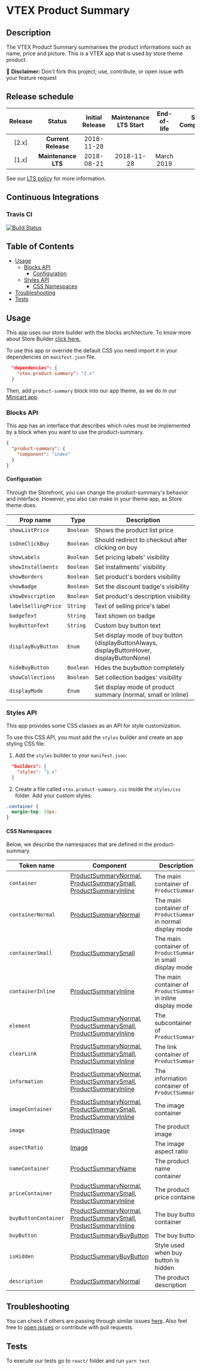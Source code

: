 # VTEX Product Summary

## Description
The VTEX Product Summary summarises the product informations such as name, price and picture.
This is a VTEX app that is used by store theme product.

:loudspeaker: **Disclaimer:** Don't fork this project; use, contribute, or open issue with your feature request

## Release schedule
| Release  | Status              | Initial Release | Maintenance LTS Start | End-of-life | Store Compatibility
| :--:     | :---:               |  :---:          | :---:                 | :---:       | :---: 
| [2.x]    | **Current Release** |  2018-11-28     |                       |             | 2.x
| [1.x]    | **Maintenance LTS** |  2018-08-21     | 2018-11-28            | March 2019  | 1.x

See our [LTS policy](https://github.com/vtex-apps/awesome-io#lts-policy) for more information.

## Continuous Integrations

### Travis CI
[![Build Status](https://travis-ci.org/vtex-apps/product-summary.svg?branch=master)](https://travis-ci.org/vtex-apps/product-summary)

## Table of Contents
- [Usage](#usage)
  - [Blocks API](#blocks-api)
    - [Configuration](#configuration)
  - [Styles API](#styles-api)
    - [CSS Namespaces](#css-namespaces)
- [Troubleshooting](#troubleshooting)
- [Tests](#tests)

## Usage
This app uses our store builder with the blocks architecture. To know more about Store Builder [click here.](https://help.vtex.com/en/tutorial/understanding-storebuilder-and-stylesbuilder#structuring-and-configuring-our-store-with-object-object)

To use this app or override the default CSS you need import it in your dependencies on `manifest.json` file.

```json
  "dependencies": {
    "vtex.product-summary": "2.x"
  }
```

Then, add `product-summary` block into our app theme, as we do in our [Minicart app](https://github.com/vtex-apps/minicart/blob/master/store/blocks.json). 

### Blocks API
This app has an interface that describes which rules must be implemented by a block when you want to use the product-summary.

```json
{
  "product-summary": {
    "component": "index"
  }
}
```

#### Configuration
Through the Storefront, you can change the product-summary's behavior and interface. However, you also can make in your theme app, as Store theme does.

| Prop name           | Type       | Description                                                                 |
| ------------------- | ---------- | --------------------------------------------------------------------------- |
| `showListPrice`     | `Boolean`  | Shows the product list price                                                |
| `isOneClickBuy`     | `Boolean`  | Should redirect to checkout after clicking on buy                           |
| `showLabels`        | `Boolean`  | Set pricing labels' visibility                                              |
| `showInstallments`  | `Boolean`  | Set installments' visibility                                                |
| `showBorders`       | `Boolean`  | Set product's borders visibility                                            |
| `showBadge`         | `Boolean`  | Set the discount badge's visibility                                         |
| `showDescription`   | `Boolean`  | Set product's description visibility                                        |
| `labelSellingPrice` | `String`   | Text of selling price's label                                               |
| `badgeText`         | `String`   | Text shown on badge                                                         |
| `buyButtonText`     | `String`   | Custom buy button text                                                      |
| `displayBuyButton`  | `Enum`     | Set display mode of buy button (displayButtonAlways, displayButtonHover, displayButtonNone) |
| `hideBuyButton`     | `Boolean`  | Hides the buybutton completely                                              |
| `showCollections`   | `Boolean`  | Set collection badges' visibility                                           |
| `displayMode`       | `Enum`     | Set display mode of product summary (normal, small or inline)               |

### Styles API

This app provides some CSS classes as an API for style customization.

To use this CSS API, you must add the `styles` builder and create an app styling CSS file.

1. Add the `styles` builder to your `manifest.json`:

```json
  "builders": {
    "styles": "1.x"
  }
```

2. Create a file called `vtex.product-summary.css` inside the `styles/css` folder. Add your custom styles:

```css
.container {
  margin-top: 10px;
}
```

#### CSS Namespaces

Below, we describe the namespaces that are defined in the product-summary.

| Token name | Component | Description |
| ---------- | --------- |------------ |
| `container` | [ProductSummaryNormal](https://github.com/vtex-apps/product-summary/blob/master/react/components/ProductSummaryNormal.js), [ProductSummarySmall](https://github.com/vtex-apps/product-summary/blob/master/react/components/ProductSummarySmall.js), [ProductSummaryInline](https://github.com/vtex-apps/product-summary/blob/master/react/components/ProductSummaryInline.js) | The main container of `ProductSummary` |
| `containerNormal` | [ProductSummaryNormal](https://github.com/vtex-apps/product-summary/blob/master/react/components/ProductSummaryNormal.js) | The main container of `ProductSummary` in normal display mode | 
| `containerSmall` | [ProductSummarySmall](https://github.com/vtex-apps/product-summary/blob/master/react/components/ProductSummarySmall.js) | The main container of `ProductSummary` in small display mode | 
| `containerInline`| [ProductSummaryInline](https://github.com/vtex-apps/product-summary/blob/master/react/components/ProductSummaryInline.js) | The main container of `ProductSummary` in inline display mode |
| `element` | [ProductSummaryNormal](https://github.com/vtex-apps/product-summary/blob/master/react/components/ProductSummaryNormal.js), [ProductSummarySmall](https://github.com/vtex-apps/product-summary/blob/master/react/components/ProductSummarySmall.js), [ProductSummaryInline](https://github.com/vtex-apps/product-summary/blob/master/react/components/ProductSummaryInline.js) | The subcontainer of `ProductSummary` |
| `clearLink` | [ProductSummaryNormal](https://github.com/vtex-apps/product-summary/blob/master/react/components/ProductSummaryNormal.js), [ProductSummarySmall](https://github.com/vtex-apps/product-summary/blob/master/react/components/ProductSummarySmall.js), [ProductSummaryInline](https://github.com/vtex-apps/product-summary/blob/master/react/components/ProductSummaryInline.js) | The link container of `ProductSummary`
| `information` | [ProductSummaryNormal](https://github.com/vtex-apps/product-summary/blob/master/react/components/ProductSummaryNormal.js), [ProductSummarySmall](https://github.com/vtex-apps/product-summary/blob/master/react/components/ProductSummarySmall.js), [ProductSummaryInline](https://github.com/vtex-apps/product-summary/blob/master/react/components/ProductSummaryInline.js) | The information container of `ProductSummary` | 
| `imageContainer` | [ProductSummaryNormal](https://github.com/vtex-apps/product-summary/blob/master/react/components/ProductSummaryNormal.js), [ProductSummarySmall](https://github.com/vtex-apps/product-summary/blob/master/react/components/ProductSummarySmall.js), [ProductSummaryInline](https://github.com/vtex-apps/product-summary/blob/master/react/components/ProductSummaryInline.js) | The image container |
| `image` | [ProductImage](https://github.com/vtex-apps/product-summary/blob/master/react/components/ProductImage.js) | The product image |
| `aspectRatio` | [Image](https://github.com/vtex-apps/product-summary/blob/master/react/components/Image.js) | The image aspect ratio | 
| `nameContainer` | [ProductSummaryName](https://github.com/vtex-apps/product-summary/blob/master/react/components/ProductSummaryName.js) | The product name container
| `priceContainer` | [ProductSummaryNormal](https://github.com/vtex-apps/product-summary/blob/master/react/components/ProductSummaryNormal.js), [ProductSummarySmall](https://github.com/vtex-apps/product-summary/blob/master/react/components/ProductSummarySmall.js), [ProductSummaryInline](https://github.com/vtex-apps/product-summary/blob/master/react/components/ProductSummaryInline.js) | The product price container
| `buyButtonContainer` | [ProductSummaryNormal](https://github.com/vtex-apps/product-summary/blob/master/react/components/ProductSummaryNormal.js), [ProductSummarySmall](https://github.com/vtex-apps/product-summary/blob/master/react/components/ProductSummarySmall.js), [ProductSummaryInline](https://github.com/vtex-apps/product-summary/blob/master/react/components/ProductSummaryInline.js) | The buy button container
| `buyButton` | [ProductSummaryBuyButton](https://github.com/vtex-apps/product-summary/blob/master/react/components/ProductSummaryBuyButton.js) | The buy button
| `isHidden` | [ProductSummaryBuyButton](https://github.com/vtex-apps/product-summary/blob/master/react/components/ProductSummaryBuyButton.js) | Style used when buy button is hidden |
| `description` | [ProductSummaryNormal](https://github.com/vtex-apps/product-summary/blob/master/react/components/ProductSummaryNormal.js) | The product description |

## Troubleshooting
You can check if others are passing through similar issues [here](https://github.com/vtex-apps/product-summary/issues). Also feel free to [open issues](https://github.com/vtex-apps/product-summary/issues/new) or contribute with pull requests.

## Tests
To execute our tests go to `react/` folder and run `yarn test` 
